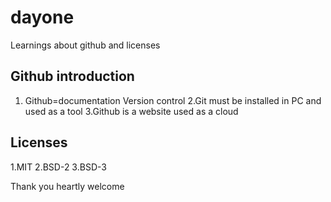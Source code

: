 # dayone
Learnings about github and licenses

## Github introduction
1. Github=documentation
          Version control
2.Git must be installed in PC and used as a tool
3.Github is a website used as a cloud

## Licenses
1.MIT
2.BSD-2
3.BSD-3

Thank you
heartly welcome
